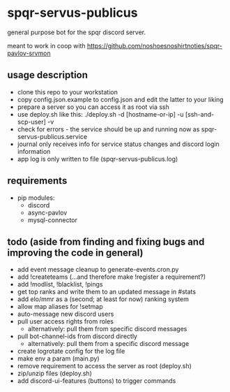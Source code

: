 # spqr-servus-publicus
general purpose bot for the spqr discord server.

meant to work in coop with https://github.com/noshoesnoshirtnoties/spqr-pavlov-srvmon

## usage description
* clone this repo to your workstation
* copy config.json.example to config.json and edit the latter to your liking
* prepare a server so you can access it as root via ssh
* use deploy.sh like this: ./deploy.sh -d [hostname-or-ip] -u [ssh-and-scp-user] -v
* check for errors - the service should be up and running now as spqr-servus-publicus.service
* journal only receives info for service status changes and discord login information
* app log is only written to file (spqr-servus-publicus.log)

## requirements
* pip modules:
  * discord
  * async-pavlov
  * mysql-connector

## todo (aside from finding and fixing bugs and improving the code in general)
* add event message cleanup to generate-events.cron.py
* add !createteams (...and therefore make !register a requirement?)
* add !modlist, !blacklist, !pings
* get top ranks and write them to an updated message in #stats
* add elo/mmr as a (second; at least for now) ranking system
* allow map aliases for !setmap
* auto-message new discord users
* pull user access rights from roles
  * alternatively: pull them from specific discord messages
* pull bot-channel-ids from discord directly
  * alternatively: pull them from a specific discord message
* create logrotate config for the log file
* make env a param (main.py)
* remove requirement to access the server as root (deploy.sh)
* zip/unzip files (deploy.sh)
* add discord-ui-features (buttons) to trigger commands

